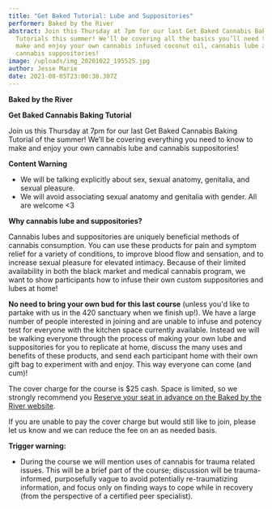```yaml
---
title: "Get Baked Tutorial: Lube and Suppositories"
performer: Baked by the River
abstract: Join this Thursday at 7pm for our last Get Baked Cannabis Baking
  Tutorials this summer! We’ll be covering all the basics you’ll need to know to
  make and enjoy your own cannabis infused coconut oil, cannabis lube and
  cannabis suppositories!
image: /uploads/img_20201022_195525.jpg
author: Jesse Marie
date: 2021-08-05T23:00:38.307Z
---
```

**Baked by the River**

**Get Baked Cannabis Baking Tutorial**

Join us this Thursday at 7pm for our last Get Baked Cannabis Baking Tutorial of the summer! We’ll be covering everything you need to know to make and enjoy your own cannabis lube and cannabis suppositories! 

**Content Warning**

* We will be talking explicitly about sex, sexual anatomy, genitalia, and sexual pleasure.
* We will avoid associating sexual anatomy and genitalia with gender. All are welcome <3 

**Why cannabis lube and suppositories?**

Cannabis lubes and suppositories are uniquely beneficial methods of cannabis consumption. You can use these products for pain and symptom relief for a variety of conditions, to improve blood flow and sensation, and to increase sexual pleasure for elevated intimacy. Because of their limited availability in both the black market and medical cannabis program, we want to show participants how to infuse their own custom suppositories and lubes at home! 

**No need to bring your own bud for this last course** (unless you'd like to partake with us in the 420 sanctuary when we finish up!). We have a large number of people interested in joining and are unable to infuse and potency test for everyone with the kitchen space currently available. Instead we will be walking everyone through the process of making your own lube and suppositories for you to replicate at home, discuss the many uses and benefits of these products, and send each participant home with their own gift bag to experiment with and enjoy. This way everyone can come (and cum)!

The cover charge for the course is $25 cash. Space is limited, so we strongly recommend you [Reserve your seat in advance on the Baked by the River website](https://bakedbytheriver.com/get-baked).

If you are unable to pay the cover charge but would still like to join, please let us know and we can reduce the fee on an as needed basis.

**Trigger warning:**

* During the course we will mention uses of cannabis for trauma related issues. This will be a brief part of the course; discussion will be trauma-informed, purposefully vague to avoid potentially re-traumatizing information, and focus only on finding ways to cope while in recovery (from the perspective of a certified peer specialist).